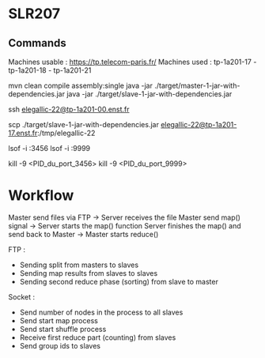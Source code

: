 # SLR207

## Commands
Machines usable : https://tp.telecom-paris.fr/
Machines used : tp-1a201-17 - tp-1a201-18 - tp-1a201-21

mvn clean compile assembly:single
java -jar ./target/master-1-jar-with-dependencies.jar
java -jar ./target/slave-1-jar-with-dependencies.jar

ssh elegallic-22@tp-1a201-00.enst.fr 

scp ./target/slave-1-jar-with-dependencies.jar elegallic-22@tp-1a201-17.enst.fr:/tmp/elegallic-22

lsof -i :3456
lsof -i :9999

kill -9 <PID_du_port_3456>
kill -9 <PID_du_port_9999>


# Workflow
Master send files via FTP -> Server receives the file
Master send map() signal -> Server starts the map() function
Server finishes the map() and send back to Master -> Master starts reduce()

FTP : 
- Sending split from masters to slaves
- Sending map results from slaves to slaves
- Sending second reduce phase (sorting) from slave to master

Socket : 
- Send number of nodes in the process to all slaves
- Send start map process
- Send start shuffle process
- Receive first reduce part (counting) from slaves
- Send group ids to slaves